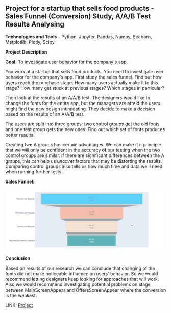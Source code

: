 ## Project for a startup that sells food products - Sales Funnel (Conversion) Study, A/A/B Test Results Analysing

**Technologies and Tools** - Python, Jupyter, Pandas, Numpy, Seaborn, Matplotlib, Plotly, Scipy

**Project Description**


**Goal:** To investigate user behavior for the company's app.

You work at a startup that sells food products. You need to investigate user behavior for the company's app.
First study the sales funnel. Find out how users reach the purchase stage. How many users actually make it to this stage? How many get stuck at previous stages? Which stages in particular?

Then look at the results of an A/A/B test. The designers would like to change the fonts for the entire app, but the managers are afraid the users might find the new design intimidating. They decide to make a decision based on the results of an A/A/B test.

The users are split into three groups: two control groups get the old fonts and one test group gets the new ones. Find out which set of fonts produces better results.

Creating two A groups has certain advantages. We can make it a principle that we will only be confident in the accuracy of our testing when the two control groups are similar. If there are significant differences between the A groups, this can help us uncover factors that may be distorting the results. Comparing control groups also tells us how much time and data we'll need when running further tests.

**Sales Funnel:**
<p align="center">
    <img src=funnel10.jpg width=500>
</p>

**Conclusion**

Based on results of our research we can conclude that changing of the fonts did not make noticeable influence on users’ behavior. So we would recommend letting designers keep looking for approaches that will work. Also we would recommend investigating potential problems on stage between MainScreenAppear and OffersScreenAppear where the conversion is the weakest.


LINK: [Project](start_up_event_funnel&AABtest(5))

